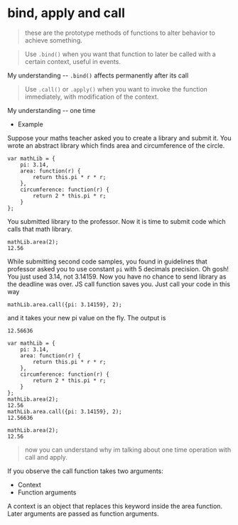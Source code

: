 # bind, apply and call

> these are the prototype methods of functions to alter behavior to achieve something.

> Use `.bind()` when you want that function to later be called with a certain context, useful in events. 

My understanding -- `.bind()` affects permanently after its call

> Use `.call()` or `.apply()` when you want to invoke the function immediately, with modification of the context.

My understanding -- one time 

- Example

Suppose your maths teacher asked you to create a library and submit it.
You wrote an abstract library which finds area and circumference of the circle.

```
var mathLib = {
    pi: 3.14,
    area: function(r) {
        return this.pi * r * r;
    },
    circumference: function(r) {
        return 2 * this.pi * r;
    }
};

```
You submitted library to the professor. Now it is time to submit code which calls that math library.
```
mathLib.area(2);
12.56
```
While submitting second code samples, you found in guidelines that professor asked you to use
constant `pi` with 5 decimals precision. Oh gosh! You just used 3.14, not 3.14159.
Now you have no chance to send library as the deadline was over. JS call function saves you. 
Just call your code in this way

`mathLib.area.call({pi: 3.14159}, 2);`

and it takes your new pi value on the fly. The output is

`12.56636`


```
var mathLib = {
    pi: 3.14,
    area: function(r) {
        return this.pi * r * r;
    },
    circumference: function(r) {
        return 2 * this.pi * r;
    }
};
mathLib.area(2);
12.56
mathLib.area.call({pi: 3.14159}, 2);
12.56636

mathLib.area(2);
12.56
```
> now you can understand why im talking about one time operation with call and apply.

If you observe the call function takes two arguments:

- Context
- Function arguments

A context is an object that replaces this keyword inside the area function.
Later arguments are passed as function arguments.
